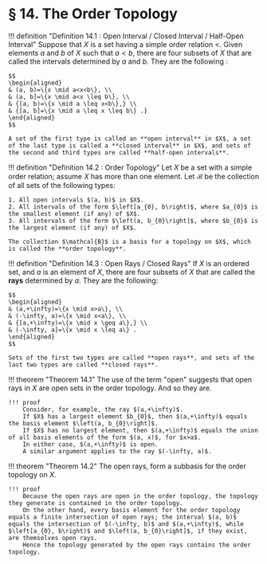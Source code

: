 # § 14. The Order Topology

!!! definition "Definition 14.1 : Open Interval / Closed Interval / Half-Open Interval"
    Suppose that $X$ is a set having a simple order relation $<$. Given elements $a$ and $b$ of $X$ such that $a<b$, there are four subsets of $X$ that are called the intervals determined by $a$ and $b$. They are the following :

    $$
    \begin{aligned}
    & (a, b)=\{x \mid a<x<b\}, \\
    & (a, b]=\{x \mid a<x \leq b\}, \\
    & {[a, b)=\{x \mid a \leq x<b\},} \\
    & {[a, b]=\{x \mid a \leq x \leq b\} .}
    \end{aligned}
    $$

    A set of the first type is called an **open interval** in $X$, a set of the last type is called a **closed interval** in $X$, and sets of the second and third types are called **half-open intervals**.

!!! definition "Definition 14.2 : Order Topology"
    Let $X$ be a set with a simple order relation; assume $X$ has more than one element.
    Let $\mathcal{B}$ be the collection of all sets of the following types:

    1. All open intervals $(a, b)$ in $X$.
    2. All intervals of the form $\left[a_{0}, b\right)$, where $a_{0}$ is the smallest element (if any) of $X$.
    3. All intervals of the form $\left(a, b_{0}\right]$, where $b_{0}$ is the largest element (if any) of $X$.
    
    The collection $\mathcal{B}$ is a basis for a topology on $X$, which is called the **order topology**.

!!! definition "Definition 14.3 : Open Rays / Closed Rays"
    If $X$ is an ordered set, and $a$ is an element of $X$, there are four subsets of $X$ that are called the **rays** determined by $a$. They are the following:

    $$
    \begin{aligned}
    & (a,+\infty)=\{x \mid x>a\}, \\
    & (-\infty, a)=\{x \mid x<a\}, \\
    & {[a,+\infty)=\{x \mid x \geq a\},} \\
    & (-\infty, a]=\{x \mid x \leq a\} .
    \end{aligned}
    $$

    Sets of the first two types are called **open rays**, and sets of the last two types are called **closed rays**.

!!! theorem "Theorem 14.1"
    The use of the term "open" suggests that open rays in $X$ are open sets in the order topology.
    And so they are.

    !!! proof
        Consider, for example, the ray $(a,+\infty)$.
        If $X$ has a largest element $b_{0}$, then $(a,+\infty)$ equals the basis element $\left(a, b_{0}\right]$.
        If $X$ has no largest element, then $(a,+\infty)$ equals the union of all basis elements of the form $(a, x)$, for $x>a$.
        In either case, $(a,+\infty)$ is open.
        A similar argument applies to the ray $(-\infty, a)$.

!!! theorem "Theorem 14.2"
    The open rays, form a subbasis for the order topology on $X$.
    
    !!! proof
        Because the open rays are open in the order topology, the topology they generate is contained in the order topology.  
        On the other hand, every basis element for the order topology equals a finite intersection of open rays; the interval $(a, b)$ equals the intersection of $(-\infty, b)$ and $(a,+\infty)$, while $\left[a_{0}, b\right)$ and $\left(a, b_{0}\right]$, if they exist, are themselves open rays.
        Hence the topology generated by the open rays contains the order topology.
